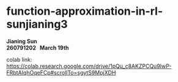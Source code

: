 # function-approximation-in-rl-sunjianing3
**Jianing Sun**  
**260791202   March 19th**     

colab link:   
https://colab.research.google.com/drive/1pQu_c8AKZPCQu9IwP-FRbtAIqhOqeFCp#scrollTo=sgytS9MpjXDH
